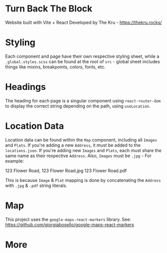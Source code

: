 # Turn Back The Block

Website built with Vite + React
Developed by The Kru - https://thekru.rocks/

# Styling

Each component and page have their own respective styling sheet, while a `_global.styles.scss` can be found at the root of `src` - global sheet includes things like mixins, breakpoints, colors, fonts, etc.

# Headings

The heading for each page is a singular component using `react-router-dom` to display the correct string depending on the path, using `useLocation`.

# Location Data

Location data can be found within the `Map` component, including all `Images` and `Plats`. If you're adding a new `Address`, it must be added to the `locations.json`. If you're adding new `Images` and `Plats`, each must share the same name as their respective `Address`. Also, `Images` must be `.jpg` - For example:

123 Flower Road,
123 Flower Road.jpg
123 Flower Road.pdf

This is because `Image` & `Plat` mapping is done by concatenating the `Address` with `.jpg` & `.pdf` string literals.

# Map

This project uses the `google-maps-react-markers` library.
See: https://github.com/giorgiabosello/google-maps-react-markers

# More
